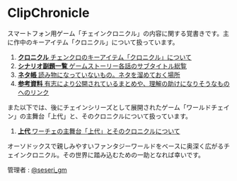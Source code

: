ClipChronicle
====================================================

スマートフォン用ゲーム「チェインクロニクル」の内容に関する覚書きです。主に作中のキーアイテム「クロニクル」について扱っています。

1. [**クロニクル**
    チェンクロのキーアイテム「クロニクル」について
   ](./chronicle.md)
2. [**シナリオ副題一覧**
    ゲームストーリー各話のサブタイトル総覧
   ](./subtitles.md)
3. [**ネタ帳**
    読み物になっていないもの。ネタを溜めておく場所
   ](./note.md)
4. [**参考資料**
    有志により公開されているまとめや、理解の助けになりそうなものへのリンク
   ](./links.md)

また以下では、後にチェインシリーズとして展開されたゲーム「ワールドチェイン」の主舞台「上代」と、そのクロニクルについて扱っています。

1. [**上代**
    ワーチェの主舞台「上代」とそのクロニクルについて
   ](./kamisiro.md)

オーソドックスで親しみやすいファンタジーワールドをベースに奥深く広がるチェインクロニクル。その世界に踏み込むための一助となれば幸いです。

管理者 : [@seseri_gm](https://twitter.com/seseri_gm)
